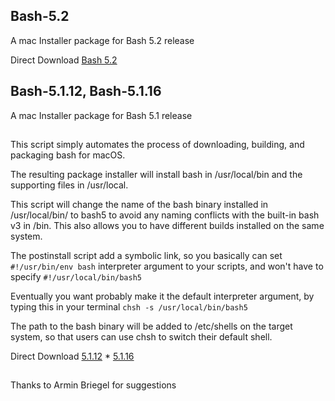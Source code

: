 ## Bash-5.2
A  mac Installer package for Bash 5.2 release

Direct Download [Bash 5.2](https://github.com/LAbyOne/Bash-5.2/raw/main/GNU-bash-5.2-release.dmg)

## Bash-5.1.12, Bash-5.1.16
A  mac Installer package for Bash 5.1 release
##
This script simply automates the process of downloading, building, and packaging bash for macOS.

The resulting package installer will install bash in /usr/local/bin and the supporting files in /usr/local.

This script will change the name of the bash binary installed in /usr/local/bin/ to bash5 to avoid 
any naming conflicts with the built-in bash v3 in /bin. 
This also allows you to have different builds installed on the same system.

The postinstall script add a symbolic link, so you basically can set 
`#!/usr/bin/env bash`
interpreter argument to your scripts, and won't have to specify 
`#!/usr/local/bin/bash5`

Eventually you want probably make it the default interpreter argument,
by typing this in your terminal `chsh -s /usr/local/bin/bash5`

The path to the bash binary will be added to /etc/shells on the target system,
so that users can use chsh to switch their default shell.

Direct Download [5.1.12](https://github.com/LAbyOne/Bash-5.2/raw/main/GNU-bash-5.1.12-release.dmg) * [5.1.16](https://github.com/LAbyOne/Bash-5.2/raw/main/GNU-bash-5.1.16-release.dmg)

##
Thanks to Armin Briegel for suggestions
